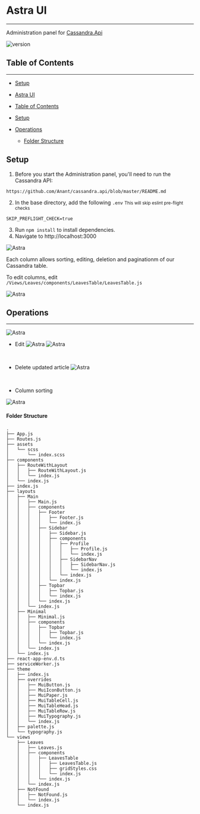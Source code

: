 # Astra UI
---

Administration panel for <a href="https://github.com/Anant/cassandra.api">Cassandra.Api</a>

![version](https://img.shields.io/badge/version-0.0.1-blue)

## Table of Contents
--- 
- [Setup](#setup)
  
- [Astra UI](#h1-idastra-ui-136astra-uih1)
- [Table of Contents](#h2-idtable-of-contents-136table-of-contentsh2)
- [Setup](#setup)
- [Operations](#h2-idoperations-89operationsh2)
    - [Folder Structure](#folder-structure)
  

## Setup
1. Before you start the Administration panel, you'll need to run the Cassandra API:
```
https://github.com/Anant/cassandra.api/blob/master/README.md
```
2. In the base directory, add the following `.env`
<small>This will skip eslint pre-flight checks</small>

```
SKIP_PREFLIGHT_CHECK=true
```
3. Run `npm install` to install dependencies.
4. Navigate to http://localhost:3000

![Astra](src/assets/astra_ui.png)



Each column allows sorting, editing, deletion and paginationm of our Cassandra table.

To edit columns, edit `/Views/Leaves/components/LeavesTable/LeavesTable.js`

![Astra](src/assets/LeavesTableColumns.png)

## Operations
----

![Astra](src/assets/edit4.png)
<br/>

- Edit
![Astra](src/assets/edit5.png)
![Astra](src/assets/edit1.png)
<br/>

- Delete updated article
![Astra](src/assets/edit3.png)
<br/>

- Column sorting

![Astra](src/assets/edit2.png)

#### Folder Structure
```
.
├── App.js
├── Routes.js
├── assets
│   └── scss
│       └── index.scss
├── components
│   ├── RouteWithLayout
│   │   ├── RouteWithLayout.js
│   │   └── index.js
│   └── index.js
├── index.js
├── layouts
│   ├── Main
│   │   ├── Main.js
│   │   ├── components
│   │   │   ├── Footer
│   │   │   │   ├── Footer.js
│   │   │   │   └── index.js
│   │   │   ├── Sidebar
│   │   │   │   ├── Sidebar.js
│   │   │   │   ├── components
│   │   │   │   │   ├── Profile
│   │   │   │   │   │   ├── Profile.js
│   │   │   │   │   │   └── index.js
│   │   │   │   │   ├── SidebarNav
│   │   │   │   │   │   ├── SidebarNav.js
│   │   │   │   │   │   └── index.js
│   │   │   │   │   └── index.js
│   │   │   │   └── index.js
│   │   │   ├── Topbar
│   │   │   │   ├── Topbar.js
│   │   │   │   └── index.js
│   │   │   └── index.js
│   │   └── index.js
│   ├── Minimal
│   │   ├── Minimal.js
│   │   ├── components
│   │   │   ├── Topbar
│   │   │   │   ├── Topbar.js
│   │   │   │   └── index.js
│   │   │   └── index.js
│   │   └── index.js
│   └── index.js
├── react-app-env.d.ts
├── serviceWorker.js
├── theme
│   ├── index.js
│   ├── overrides
│   │   ├── MuiButton.js
│   │   ├── MuiIconButton.js
│   │   ├── MuiPaper.js
│   │   ├── MuiTableCell.js
│   │   ├── MuiTableHead.js
│   │   ├── MuiTableRow.js
│   │   ├── MuiTypography.js
│   │   └── index.js
│   ├── palette.js
│   └── typography.js
└── views
    ├── Leaves
    │   ├── Leaves.js
    │   ├── components
    │   │   ├── LeavesTable
    │   │   │   ├── LeavesTable.js
    │   │   │   ├── gridStyles.css
    │   │   │   └── index.js
    │   │   └── index.js
    │   └── index.js
    ├── NotFound
    │   ├── NotFound.js
    │   └── index.js
    └── index.js
```
